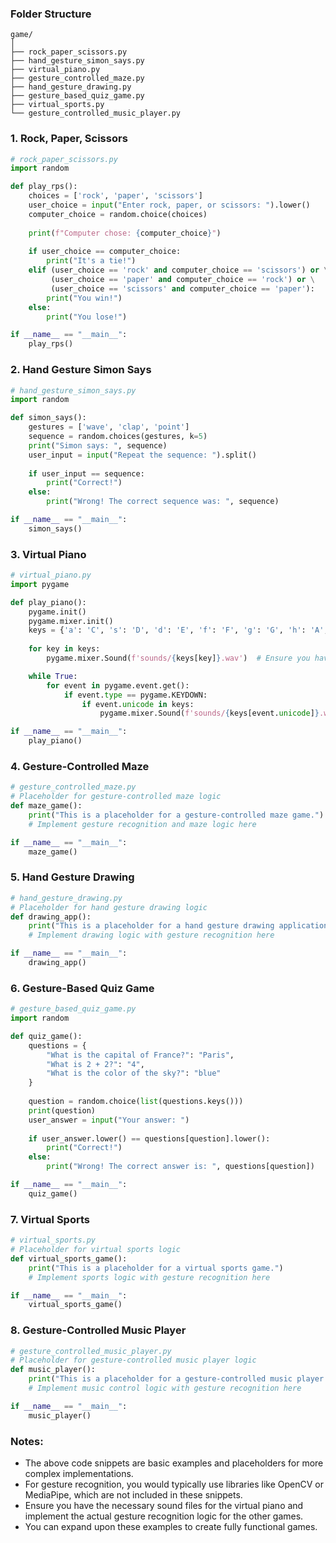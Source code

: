 ### Folder Structure
```
game/
│
├── rock_paper_scissors.py
├── hand_gesture_simon_says.py
├── virtual_piano.py
├── gesture_controlled_maze.py
├── hand_gesture_drawing.py
├── gesture_based_quiz_game.py
├── virtual_sports.py
└── gesture_controlled_music_player.py
```

### 1. Rock, Paper, Scissors
```python
# rock_paper_scissors.py
import random

def play_rps():
    choices = ['rock', 'paper', 'scissors']
    user_choice = input("Enter rock, paper, or scissors: ").lower()
    computer_choice = random.choice(choices)
    
    print(f"Computer chose: {computer_choice}")
    
    if user_choice == computer_choice:
        print("It's a tie!")
    elif (user_choice == 'rock' and computer_choice == 'scissors') or \
         (user_choice == 'paper' and computer_choice == 'rock') or \
         (user_choice == 'scissors' and computer_choice == 'paper'):
        print("You win!")
    else:
        print("You lose!")

if __name__ == "__main__":
    play_rps()
```

### 2. Hand Gesture Simon Says
```python
# hand_gesture_simon_says.py
import random

def simon_says():
    gestures = ['wave', 'clap', 'point']
    sequence = random.choices(gestures, k=5)
    print("Simon says: ", sequence)
    user_input = input("Repeat the sequence: ").split()
    
    if user_input == sequence:
        print("Correct!")
    else:
        print("Wrong! The correct sequence was: ", sequence)

if __name__ == "__main__":
    simon_says()
```

### 3. Virtual Piano
```python
# virtual_piano.py
import pygame

def play_piano():
    pygame.init()
    pygame.mixer.init()
    keys = {'a': 'C', 's': 'D', 'd': 'E', 'f': 'F', 'g': 'G', 'h': 'A', 'j': 'B'}
    
    for key in keys:
        pygame.mixer.Sound(f'sounds/{keys[key]}.wav')  # Ensure you have sound files

    while True:
        for event in pygame.event.get():
            if event.type == pygame.KEYDOWN:
                if event.unicode in keys:
                    pygame.mixer.Sound(f'sounds/{keys[event.unicode]}.wav').play()

if __name__ == "__main__":
    play_piano()
```

### 4. Gesture-Controlled Maze
```python
# gesture_controlled_maze.py
# Placeholder for gesture-controlled maze logic
def maze_game():
    print("This is a placeholder for a gesture-controlled maze game.")
    # Implement gesture recognition and maze logic here

if __name__ == "__main__":
    maze_game()
```

### 5. Hand Gesture Drawing
```python
# hand_gesture_drawing.py
# Placeholder for hand gesture drawing logic
def drawing_app():
    print("This is a placeholder for a hand gesture drawing application.")
    # Implement drawing logic with gesture recognition here

if __name__ == "__main__":
    drawing_app()
```

### 6. Gesture-Based Quiz Game
```python
# gesture_based_quiz_game.py
import random

def quiz_game():
    questions = {
        "What is the capital of France?": "Paris",
        "What is 2 + 2?": "4",
        "What is the color of the sky?": "blue"
    }
    
    question = random.choice(list(questions.keys()))
    print(question)
    user_answer = input("Your answer: ")
    
    if user_answer.lower() == questions[question].lower():
        print("Correct!")
    else:
        print("Wrong! The correct answer is: ", questions[question])

if __name__ == "__main__":
    quiz_game()
```

### 7. Virtual Sports
```python
# virtual_sports.py
# Placeholder for virtual sports logic
def virtual_sports_game():
    print("This is a placeholder for a virtual sports game.")
    # Implement sports logic with gesture recognition here

if __name__ == "__main__":
    virtual_sports_game()
```

### 8. Gesture-Controlled Music Player
```python
# gesture_controlled_music_player.py
# Placeholder for gesture-controlled music player logic
def music_player():
    print("This is a placeholder for a gesture-controlled music player.")
    # Implement music control logic with gesture recognition here

if __name__ == "__main__":
    music_player()
```

### Notes:
- The above code snippets are basic examples and placeholders for more complex implementations.
- For gesture recognition, you would typically use libraries like OpenCV or MediaPipe, which are not included in these snippets.
- Ensure you have the necessary sound files for the virtual piano and implement the actual gesture recognition logic for the other games.
- You can expand upon these examples to create fully functional games.